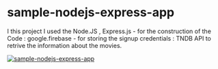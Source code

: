# sample-nodejs-express-app
I this project I used the Node.JS , Express.js - for the construction of the Code : 
                          google.firebase - for storing the signup credentials :
                          TNDB API to retrive the information about the movies.



[![sample-nodejs-express-app](https://img.youtube.com/vi/-JA5LTfYSQA/0.jpg)](https://www.youtube.com/watch?v=-JA5LTfYSQA)
